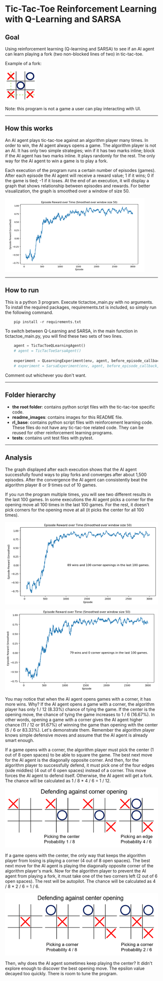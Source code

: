 # Tic-Tac-Toe Reinforcement Learning with Q-Learning and SARSA

## Goal
Using reinforcement learning (Q-learning and SARSA) to see if an AI agent can learn playing a fork (two non-blocked lines of two) in tic-tac-toe.

Example of a fork:

![alt text](./readme_images/tictactoe_fork.png "Fork")



Note: this program is not a game a user can play interacting with UI.

---
## How this works
An AI agent plays tic-tac-toe against an algorithm player many times. In order to win, the AI agent always opens a game. The algorithm player is not an AI. It has only two simple strategies; win if it has two marks inline; block if the AI agent has two marks inline. It plays randomly for the rest. The only way for the AI agent to win a game is to play a fork.

Each execution of the program runs a certain number of episodes (games). After each episode the AI agent will receive a reward value; 1 if it wins; 0 if the game is tied; -1 if it loses. At the end of an execution, it will display a graph that shows relationship between episodes and rewards. For better visualization, the graph is smoothed over a window of size 50.

![alt text](./readme_images/tictactoe_graph.png "Graph")

---
## How to run
This is a python 3 program. Execute tictactoe_main.py with no arguments. To install the required packages, requirements.txt is included, so simply run the following command.
```
    pip install -r requirements.txt
```

To switch between Q-Learning and SARSA, in the main function in tictactoe_main.py, you will find these two sets of two lines.
```python
    agent = TicTacToeQLearningAgent()
    # agent = TicTacToeSarsaAgent()

    experiment = QLearningExperiment(env, agent, before_episode_callback, after_episode_callback)
    # experiment = SarsaExperiment(env, agent, before_episode_callback, after_episode_callback)
```
Comment out whichever you don't want.

---
## Folder hierarchy
* **the root folder**: contains python script files with the tic-tac-toe specific code.
* **readme_images**: contains images for this README file.
* **rl_base**: contains python script files with reinforcement learning code. These files do not have any tic-tac-toe related code. They can be reused for other reinforcement learning programs.
* **tests**: contains unit test files with pytest.

---
## Analysis
The graph displayed after each execution shows that the AI agent successfully found ways to play forks and converges after about 1,500 episodes. After the convergence the AI agent can consistently beat the algorithm player 8 or 9 times out of 10 games.

If you run the program multiple times, you will see two different results in the last 100 games. In some executions the AI agent picks a corner for the opening move all 100 times in the last 100 games. For the rest, it doesn't pick corners for the opening move at all (it picks the center for all 100 times).

![alt text](./readme_images/tictactoe_graph_100_corner_openings.png "Graph 100 Corner Openings")

![alt text](./readme_images/tictactoe_graph_0_corner_openings.png "Graph 0 Corner Openings")

You may notice that when the AI agent opens games with a corner, it has more wins. Why? If the AI agent opens a game with a corner, the algorithm player has only 1 / 12 (8.33%) chance of tying the game. If the center is the opening move, the chance of tying the game increases to 1 / 6 (16.67%). In other words, opening a game with a corner gives the AI agent higher chance (11 / 12 or 91.67%) of winning the game than opening with the center (5 / 6 or 83.33%). Let's demonstrate them. Remember the algorithm player knows simple defensive moves and assume that the AI agent is already smart enough.

If a game opens with a corner, the algorithm player must pick the center (1 out of 8 open spaces) to be able to square the game. The best next move for the AI agent is the diagonally opposite corner. And then, for the algorithm player to successfully defend, it must pick one of the four edges (side middles) (4 out of 6 open spaces) instead of a corner. This move forces the AI agent to defend itself. Otherwise, the AI agent will get a fork. The chance will be calculated as 1 / 8 * 4 / 6 = 1 / 12.

![alt text](./readme_images/defending_against_corner_opening.png "Defending Against Corner Opening")

If a game opens with the center, the only way that keeps the algorithm player from losing is playing a corner (4 out of 8 open spaces). The best next move for the AI agent is playing the diagonally opposite corner of the algorithm player's mark. Now for the algorithm player to prevent the AI agent from playing a fork, it must take one of the two corners left (2 out of 6 open spaces). The rest will be autopilot. The chance will be calculated as 4 / 8 * 2 / 6 = 1 / 6.

![alt text](./readme_images/defending_against_center_opening.png "Defending Against Center Opening")

Then, why does the AI agent sometimes keep playing the center? It didn't explore enough to discover the best opening move. The epsilon value decayed too quickly. There is room to tune the program.
